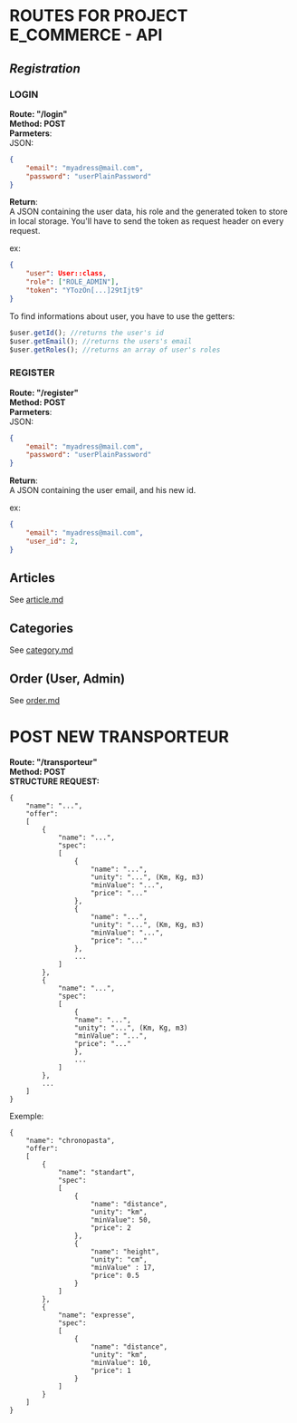 # ROUTES FOR PROJECT E_COMMERCE - API

## *Registration*

### LOGIN

**Route: "/login"**<br>
**Method: POST**<br>
**Parmeters**:<br>
JSON:<br>
```json
{
    "email": "myadress@mail.com",
    "password": "userPlainPassword"
}
```

**Return**:<br>
A JSON containing the user data, his role and the generated token to store in local storage.
You'll have to send the token as request header on every request.

ex:
```json
{
    "user": User::class,
    "role": ["ROLE_ADMIN"],
    "token": "YTozOn[...]29tIjt9"
}
```

To find informations about user, you have to use the getters:<br>
```javascript
$user.getId(); //returns the user's id
$user.getEmail(); //returns the users's email
$user.getRoles(); //returns an array of user's roles
```

### REGISTER

**Route: "/register"**<br>
**Method: POST**<br>
**Parmeters**:<br>
JSON:<br>
```json
{
    "email": "myadress@mail.com",
    "password": "userPlainPassword"
}
```

**Return**:<br>
A JSON containing the user email, and his new id.

ex:
```json
{
    "email": "myadress@mail.com",
    "user_id": 2,
}
```

## Articles

See [article.md](article.md)

## Categories

See [category.md](category.md) 

## Order (User, Admin)

See [order.md](order.md) 


# POST NEW TRANSPORTEUR
**Route: "/transporteur"** <br>
**Method: POST**<br>
**STRUCTURE REQUEST:**<br>
```
{
    "name": "...",
    "offer":
    [
        {
            "name": "...",
            "spec":
            [
                {
                    "name": "...",
                    "unity": "...", (Km, Kg, m3)
                    "minValue": "...",
                    "price": "..."
                },
                {
                    "name": "...",
                    "unity": "...", (Km, Kg, m3)
                    "minValue": "...",
                    "price": "..."
                },
                ...
            ]
        },
        {
            "name": "...",
            "spec":
            [
                {
                "name": "...",
                "unity": "...", (Km, Kg, m3)
                "minValue": "...",
                "price": "..."
                },
                ...
            ]
        },
        ...
    ]
}
```
Exemple:

```
{
    "name": "chronopasta",
    "offer":
    [
        {
            "name": "standart",
            "spec":
            [
                {
                    "name": "distance",
                    "unity": "km",
                    "minValue": 50,
                    "price": 2
                },
                {
                    "name": "height",
                    "unity": "cm",
                    "minValue" : 17,
                    "price": 0.5
                }
            ]
        },
        {
            "name": "expresse",
            "spec":
            [
                {
                    "name": "distance",
                    "unity": "km",
                    "minValue": 10,
                    "price": 1
                }
            ]
        }
    ]
}


